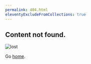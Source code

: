```yaml
---
permalink: 404.html
eleventyExcludeFromCollections: true
---
```

## Content not found.

![lost](/public/img/lost.gif)

Go <a href="index.njk">home</a>.
